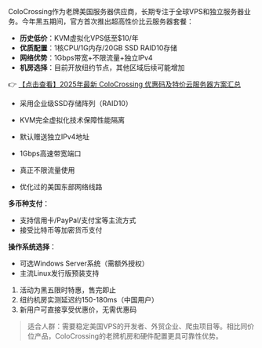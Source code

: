 

ColoCrossing作为老牌美国服务器供应商，长期专注于全球VPS和独立服务器业务。今年黑五期间，官方首次推出超高性价比云服务器套餐：

- **历史低价**：KVM虚拟化VPS低至$10/年
- **优质配置**：1核CPU/1G内存/20GB SSD RAID10存储
- **网络优势**：1Gbps带宽+不限流量+独立IPv4
- **机房选择**：目前开放纽约节点，其他区域后续可能增加

👉 [【点击查看】2025年最新 ColoCrossing 优惠码及特价云服务器方案汇总](https://bit.ly/ColoCrossing)


- 采用企业级SSD存储阵列（RAID10）
- KVM完全虚拟化技术保障性能隔离
- 默认赠送独立IPv4地址

- 1Gbps高速带宽端口
- 真正不限流量使用
- 优化过的美国东部网络线路


**多币种支付**：
- 支持信用卡/PayPal/支付宝等主流方式
- 接受比特币等加密货币支付

**操作系统选择**：
- 可选Windows Server系统（需额外授权）
- 主流Linux发行版预装支持

1. 活动为黑五限时特惠，售完即止
2. 纽约机房实测延迟约150-180ms（中国用户）
3. 新用户可直接享受优惠价，无需优惠码

> 适合人群：需要稳定美国VPS的开发者、外贸企业、爬虫项目等。相比同价位产品，ColoCrossing的老牌机房和硬件配置更具可靠性优势。
